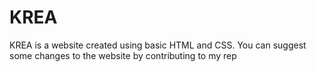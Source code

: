 # KREA

KREA is a website created using basic HTML and CSS. You can suggest some changes to the website by contributing to my rep
